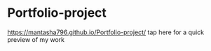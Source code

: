 # Portfolio-project
https://mantasha796.github.io/Portfolio-project/  tap here for a quick preview of my work
